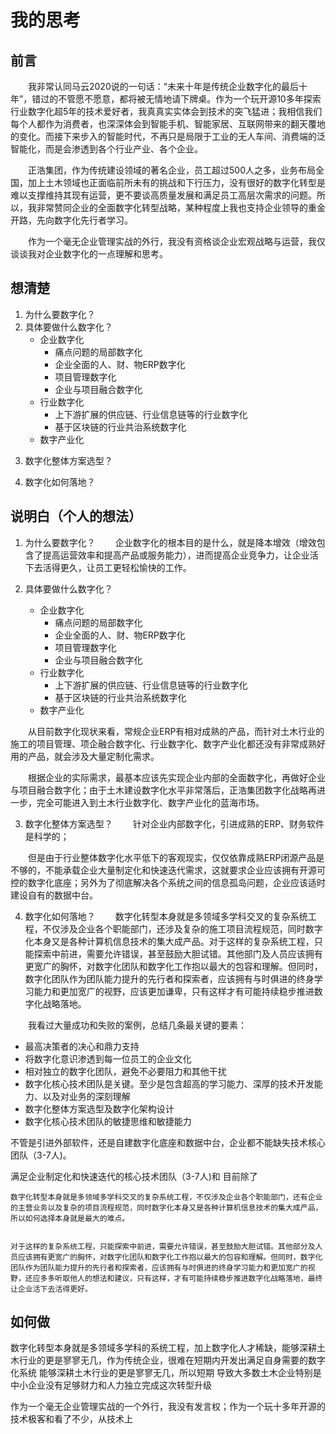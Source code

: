 # 我的思考
## 前言
&emsp;&emsp;我非常认同马云2020说的一句话：“未来十年是传统企业数字化的最后十年”，错过的不管愿不愿意，都将被无情地请下牌桌。作为一个玩开源10多年探索行业数字化超5年的技术爱好者，我真真实实体会到技术的突飞猛进；我相信我们每个人都作为消费者，也深深体会到智能手机、智能家居、互联网带来的翻天覆地的变化。而接下来步入的智能时代，不再只是局限于工业的无人车间、消费端的泛智能化，而是会渗透到各个行业产业、各个企业。
<!-- 最近已经听到著名人物一些声音，未来世界将产生大量的无用人员。作为企业一员，所在企业如果重视数字化，重视技能培养提升，或许是你我之福。 -->

&emsp;&emsp;正浩集团，作为传统建设领域的著名企业，员工超过500人之多，业务布局全国，加上土木领域也正面临前所未有的挑战和下行压力，没有很好的数字化转型是难以支撑维持其现有运营，更不要谈高质量发展和满足员工高层次需求的问题。所以，我非常赞同企业的全面数字化转型战略，某种程度上我也支持企业领导的重金开路，先向数字化先行者学习。

&emsp;&emsp;作为一个毫无企业管理实战的外行，我没有资格谈企业宏观战略与运营，我仅谈谈我对企业数字化的一点理解和思考。



## 想清楚
1. 为什么要数字化？
2. 具体要做什么数字化？
    * 企业数字化
        * 痛点问题的局部数字化
        * 企业全面的人、财、物ERP数字化
        * 项目管理数字化
        * 企业与项目融合数字化
    * 行业数字化
        * 上下游扩展的供应链、行业信息链等的行业数字化
        * 基于区块链的行业共治系统数字化
    * 数字产业化
<!-- 3. 数字化是否包含大量制定化功能？ -->
3. 数字化整体方案选型？
<!-- 4. 整体数字化架构设计？ -->
<!-- 5. 数字化现状和难点是什么？ -->
4. 数字化如何落地？


## 说明白（个人的想法）
1. 为什么要数字化？
&emsp;&emsp;企业数字化的根本目的是什么，就是降本增效（增效包含了提高运营效率和提高产品或服务能力），进而提高企业竞争力，让企业活下去活得更久，让员工更轻松愉快的工作。

2. 具体要做什么数字化？
    * 企业数字化
        * 痛点问题的局部数字化
        * 企业全面的人、财、物ERP数字化
        * 项目管理数字化
        * 企业与项目融合数字化
    * 行业数字化
        * 上下游扩展的供应链、行业信息链等的行业数字化
        * 基于区块链的行业共治系统数字化
    * 数字产业化

&emsp;&emsp;从目前数字化现状来看，常规企业ERP有相对成熟的产品，而针对土木行业的施工的项目管理、项企融合数字化、行业数字化、数字产业化都还没有非常成熟好用的产品，就会涉及大量定制化需求。

&emsp;&emsp;根据企业的实际需求，最基本应该先实现企业内部的全面数字化，再做好企业与项目融合数字化；由于土木建设数字化水平非常落后，正浩集团数字化战略再进一步，完全可能进入到土木行业数字化、数字产业化的蓝海市场。

3. 数字化整体方案选型？
&emsp;&emsp;针对企业内部数字化，引进成熟的ERP、财务软件是科学的；

&emsp;&emsp;但是由于行业整体数字化水平低下的客观现实，仅仅依靠成熟ERP闭源产品是不够的，不能承载企业大量制定化和快速迭代需求，这就要求企业应该拥有开源可控的数字化底座；另外为了彻底解决各个系统之间的信息孤岛问题，企业应该适时建设自有的数据中台。

4. 数字化如何落地？
&emsp;&emsp;数字化转型本身就是多领域多学科交叉的复杂系统工程，不仅涉及企业各个职能部门，还涉及复杂的施工项目流程规范，同时数字化本身又是各种计算机信息技术的集大成产品。对于这样的复杂系统工程，只能探索中前进，需要允许错误，甚至鼓励大胆试错。其他部门及人员应该拥有更宽广的胸怀，对数字化团队和数字化工作抱以最大的包容和理解。但同时，数字化团队作为团队能力提升的先行者和探索者，应该拥有与时俱进的终身学习能力和更加宽广的视野，应该更加谦卑，只有这样才有可能持续稳步推进数字化战略落地。

&emsp;&emsp;我看过大量成功和失败的案例，总结几条最关键的要素：
* 最高决策者的决心和鼎力支持
* 将数字化意识渗透到每一位员工的企业文化
* 相对独立的数字化团队，避免不必要阻力和其他干扰
* 数字化核心技术团队是关键。至少是包含超高的学习能力、深厚的技术开发能力、以及对业务的深刻理解
* 数字化整体方案选型及数字化架构设计
* 数字化核心技术团队的敏捷思维和敏捷能力




不管是引进外部软件，还是自建数字化底座和数据中台，企业都不能缺失技术核心团队（3-7人)。


满足企业制定化和快速迭代的核心技术团队（3-7人)和
目前除了
    
    数字化转型本身就是多领域多学科交叉的复杂系统工程，不仅涉及企业各个职能部门，还有企业的主营业务以及复杂的项目流程规范，同时数字化本身又是各种计算机信息技术的集大成产品，所以如何选择本身就是最大的难点。


    对于这样的复杂系统工程，只能探索中前进，需要允许错误，甚至鼓励大胆试错。其他部分及人员应该拥有更宽广的胸怀，对数字化团队和数字化工作抱以最大的包容和理解。但同时，数字化团队作为团队能力提升的先行者和探索者，应该拥有与时俱进的终身学习能力和更加宽广的视野，还应多多听取他人的想法和建议，只有这样，才有可能持续稳步推进数字化战略落地，最终让企业活下去活得更好。


## 如何做

数字化转型本身就是多领域多学科的系统工程，加上数字化人才稀缺，能够深耕土木行业的更是寥寥无几，作为传统企业，很难在短期内开发出满足自身需要的数字化系统
能够深耕土木行业的更是寥寥无几，所以短期
导致大多数土木企业特别是中小企业没有足够财力和人力独立完成这次转型升级



作为一个毫无企业管理实战的一个外行，我没有发言权；作为一个玩十多年开源的技术极客和看了不少，从技术上